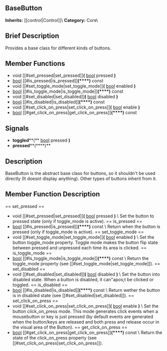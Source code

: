 ##  BaseButton  
**Inherits:** [[control|Control]]\\
**Category:** Core\\
##  Brief Description  
Provides a base class for different kinds of buttons.
##  Member Functions 
  * void [[#set_pressed|set_pressed]]**(** [bool](class_bool) pressed **)**
  * [bool](class_bool) [[#is_pressed|is_pressed]]**(****)** const
  * void [[#set_toggle_mode|set_toggle_mode]]**(** [bool](class_bool) enabled **)**
  * [bool](class_bool) [[#is_toggle_mode|is_toggle_mode]]**(****)** const
  * void [[#set_disabled|set_disabled]]**(** [bool](class_bool) disabled **)**
  * [bool](class_bool) [[#is_disabled|is_disabled]]**(****)** const
  * void [[#set_click_on_press|set_click_on_press]]**(** [bool](class_bool) enable **)**
  * [bool](class_bool) [[#get_click_on_press|get_click_on_press]]**(****)** const
##  Signals  
  * **toggled****(** [bool](class_bool) pressed **)**
  * **pressed****(****)**
##  Description  
BaseButton is the abstract base class for buttons, so it shouldn't be used directly (It doesnt display anything). Other types of buttons inherit from it.
##  Member Function Description  
==  set_pressed  ==
  * void [[#set_pressed|set_pressed]]**(** [bool](class_bool) pressed **)**
\\
Set the button to pressed state (only if toggle_mode is active).
==  is_pressed  ==
  * [bool](class_bool) [[#is_pressed|is_pressed]]**(****)** const
\\
Return when the button is pressed (only if toggle_mode is active).
==  set_toggle_mode  ==
  * void [[#set_toggle_mode|set_toggle_mode]]**(** [bool](class_bool) enabled **)**
\\
Set the button toggle_mode property. Toggle mode makes the button flip state between pressed and unpressed each time its area is clicked.
==  is_toggle_mode  ==
  * [bool](class_bool) [[#is_toggle_mode|is_toggle_mode]]**(****)** const
\\
Return the toggle_mode property (see [[#set_toggle_mode|set_toggle_mode]]).
==  set_disabled  ==
  * void [[#set_disabled|set_disabled]]**(** [bool](class_bool) disabled **)**
\\
Set the button into disabled state. When a button is disabled, it can"apos;t be clicked or toggled.
==  is_disabled  ==
  * [bool](class_bool) [[#is_disabled|is_disabled]]**(****)** const
\\
Return wether the button is in disabled state (see [[#set_disabled|set_disabled]]).
==  set_click_on_press  ==
  * void [[#set_click_on_press|set_click_on_press]]**(** [bool](class_bool) enable **)**
\\
Set the button click_on_press mode. This mode generates click events when a mousebutton or key is just pressed (by default events are generated when the button/keys are released and both press and release occur in the visual area of the Button).
==  get_click_on_press  ==
  * [bool](class_bool) [[#get_click_on_press|get_click_on_press]]**(****)** const
\\
Return the state of the click_on_press property (see [[#set_click_on_press|set_click_on_press]]).
